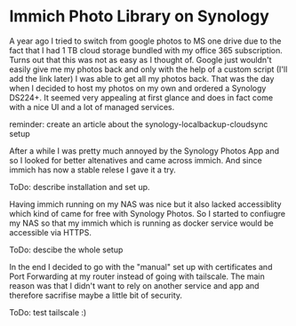 # Immich Photo Library on Synology
A year ago I tried to switch from google photos to MS one drive due to the fact that I had 1 TB cloud storage bundled with my office 365 subscription. Turns out that this was not as easy as I thought of.
Google just wouldn't easily give me my photos back and only with the help of a custom script (I'll add the link later) I was able to get all my photos back. That was the day when I decided to host my photos on my own and ordered a Synology DS224+.
It seemed very appealing at first glance and does in fact come with a nice UI and a lot of managed services. 

reminder: create an article about the synology-localbackup-cloudsync setup

After a while I was pretty much annoyed by the Synology Photos App and so I looked for better altenatives and came across immich. And since immich has now a stable relese I gave it a try.

ToDo: describe installation and set up.

Having immich running on my NAS was nice but it also lacked accessiblity which kind of came for free with Synology Photos. So I started to confiugre my NAS so that my immich which is running as docker service would be accessible via HTTPS.

ToDo: descibe the whole setup

In the end I decided to go with the "manual" set up with certificates and Port Forwarding at my router instead of going with tailscale. The main reason was that I didn't want to rely on another service and app and therefore sacrifise maybe a little bit of security.

ToDo: test tailscale :)
